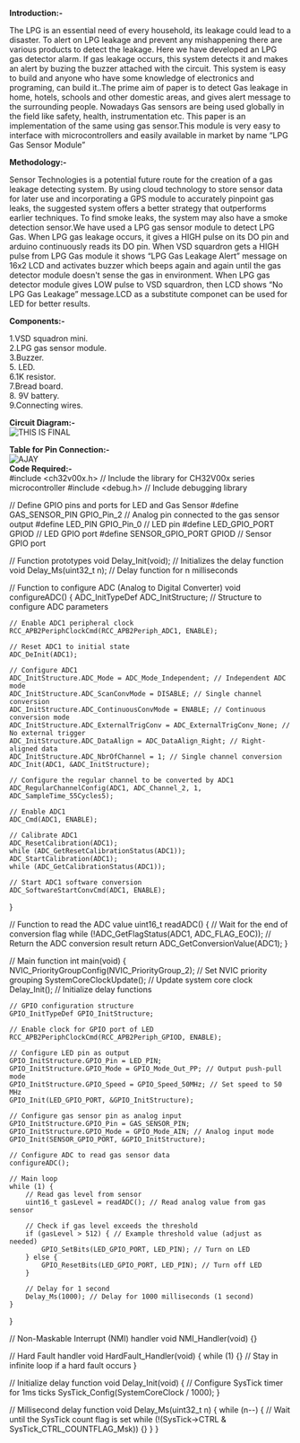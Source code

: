 __Introduction:-__ 

The LPG is an essential need of every household, its leakage could lead to a disaster. To alert on LPG leakage and prevent any mishappening there are various products to detect the leakage. Here we have developed an LPG gas detector alarm. If gas leakage occurs, this system detects it and makes an alert by buzing the buzzer attached with the circuit. This system is easy to build and anyone who have some knowledge of electronics and programing, can build it..The  prime  aim of  paper  is  to  detect Gas  leakage  in home,  hotels,  schools  and other  domestic  areas,  and gives  alert  message  to  the  surrounding  people. Nowadays Gas sensors are  being used globally  in  the field  like  safety,  health,  instrumentation  etc.  This paper is  an implementation of  the same  using gas  sensor.This module is very easy to interface with microcontrollers  and easily available in market by name “LPG Gas Sensor Module”  

__Methodology:-__  

Sensor Technologies is a potential future route for the creation of a gas leakage detecting system. By using cloud technology to store sensor data for later use and incorporating a GPS module to accurately pinpoint gas leaks, the suggested system offers a better strategy that outperforms earlier techniques. To find smoke leaks, the system may also have a smoke detection sensor.We have used a LPG gas sensor module to detect LPG Gas. When LPG gas leakage occurs, it gives a HIGH pulse on its DO pin and arduino continuously reads its DO pin. When VSD squardron gets a HIGH pulse from LPG Gas module it shows “LPG Gas Leakage Alert” message on 16x2 LCD and activates buzzer which beeps again and again until the gas detector module doesn't sense the gas in environment. When LPG gas detector module gives LOW pulse to VSD squardron, then LCD shows “No LPG Gas Leakage” message.LCD as a substitute componet can be used for LED for better results.  

__Components:-__  

1.VSD squadron mini.  
2.LPG gas sensor module.  
3.Buzzer.   
5. LED.  
6.1K resistor.  
7.Bread board.  
8. 9V battery.  
9.Connecting wires.
  

__Circuit Diagram:-__  
![THIS IS FINAL](https://github.com/SIDDAPURMATH/Mavericks/assets/171076803/e12ee5df-f34d-4a04-b6ff-d3e1e5104721)   

__Table for Pin Connection:-__  
![AJAY](https://github.com/SIDDAPURMATH/Mavericks/assets/164477694/b20d01f4-440e-4f76-81ea-e905f2bef259)  
__Code Required:-__  
#include <ch32v00x.h> // Include the library for CH32V00x series microcontroller
#include <debug.h>    // Include debugging library

// Define GPIO pins and ports for LED and Gas Sensor
#define GAS_SENSOR_PIN  GPIO_Pin_2  // Analog pin connected to the gas sensor output
#define LED_PIN         GPIO_Pin_0  // LED pin
#define LED_GPIO_PORT   GPIOD       // LED GPIO port
#define SENSOR_GPIO_PORT GPIOD      // Sensor GPIO port

// Function prototypes
void Delay_Init(void); // Initializes the delay function
void Delay_Ms(uint32_t n); // Delay function for n milliseconds

// Function to configure ADC (Analog to Digital Converter)
void configureADC() {
    ADC_InitTypeDef ADC_InitStructure; // Structure to configure ADC parameters

    // Enable ADC1 peripheral clock
    RCC_APB2PeriphClockCmd(RCC_APB2Periph_ADC1, ENABLE);

    // Reset ADC1 to initial state
    ADC_DeInit(ADC1);

    // Configure ADC1
    ADC_InitStructure.ADC_Mode = ADC_Mode_Independent; // Independent ADC mode
    ADC_InitStructure.ADC_ScanConvMode = DISABLE; // Single channel conversion
    ADC_InitStructure.ADC_ContinuousConvMode = ENABLE; // Continuous conversion mode
    ADC_InitStructure.ADC_ExternalTrigConv = ADC_ExternalTrigConv_None; // No external trigger
    ADC_InitStructure.ADC_DataAlign = ADC_DataAlign_Right; // Right-aligned data
    ADC_InitStructure.ADC_NbrOfChannel = 1; // Single channel conversion
    ADC_Init(ADC1, &ADC_InitStructure);

    // Configure the regular channel to be converted by ADC1
    ADC_RegularChannelConfig(ADC1, ADC_Channel_2, 1, ADC_SampleTime_55Cycles5);

    // Enable ADC1
    ADC_Cmd(ADC1, ENABLE);

    // Calibrate ADC1
    ADC_ResetCalibration(ADC1);
    while (ADC_GetResetCalibrationStatus(ADC1));
    ADC_StartCalibration(ADC1);
    while (ADC_GetCalibrationStatus(ADC1));

    // Start ADC1 software conversion
    ADC_SoftwareStartConvCmd(ADC1, ENABLE);
}

// Function to read the ADC value
uint16_t readADC() {
    // Wait for the end of conversion flag
    while (!ADC_GetFlagStatus(ADC1, ADC_FLAG_EOC));
    // Return the ADC conversion result
    return ADC_GetConversionValue(ADC1);
}

// Main function
int main(void) {
    NVIC_PriorityGroupConfig(NVIC_PriorityGroup_2); // Set NVIC priority grouping
    SystemCoreClockUpdate(); // Update system core clock
    Delay_Init(); // Initialize delay functions

    // GPIO configuration structure
    GPIO_InitTypeDef GPIO_InitStructure;

    // Enable clock for GPIO port of LED
    RCC_APB2PeriphClockCmd(RCC_APB2Periph_GPIOD, ENABLE);

    // Configure LED pin as output
    GPIO_InitStructure.GPIO_Pin = LED_PIN;
    GPIO_InitStructure.GPIO_Mode = GPIO_Mode_Out_PP; // Output push-pull mode
    GPIO_InitStructure.GPIO_Speed = GPIO_Speed_50MHz; // Set speed to 50 MHz
    GPIO_Init(LED_GPIO_PORT, &GPIO_InitStructure);

    // Configure gas sensor pin as analog input
    GPIO_InitStructure.GPIO_Pin = GAS_SENSOR_PIN;
    GPIO_InitStructure.GPIO_Mode = GPIO_Mode_AIN; // Analog input mode
    GPIO_Init(SENSOR_GPIO_PORT, &GPIO_InitStructure);

    // Configure ADC to read gas sensor data
    configureADC();

    // Main loop
    while (1) {
        // Read gas level from sensor
        uint16_t gasLevel = readADC(); // Read analog value from gas sensor

        // Check if gas level exceeds the threshold
        if (gasLevel > 512) { // Example threshold value (adjust as needed)
            GPIO_SetBits(LED_GPIO_PORT, LED_PIN); // Turn on LED
        } else {
            GPIO_ResetBits(LED_GPIO_PORT, LED_PIN); // Turn off LED
        }

        // Delay for 1 second
        Delay_Ms(1000); // Delay for 1000 milliseconds (1 second)
    }
}

// Non-Maskable Interrupt (NMI) handler
void NMI_Handler(void) {}

// Hard Fault handler
void HardFault_Handler(void) {
    while (1) {} // Stay in infinite loop if a hard fault occurs
}

// Initialize delay function
void Delay_Init(void) {
    // Configure SysTick timer for 1ms ticks
    SysTick_Config(SystemCoreClock / 1000);
}

// Millisecond delay function
void Delay_Ms(uint32_t n) {
    while (n--) {
        // Wait until the SysTick count flag is set
        while (!(SysTick->CTRL & SysTick_CTRL_COUNTFLAG_Msk)) {}
    }
}







